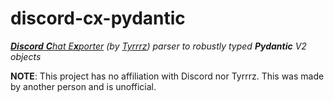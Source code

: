 # discord-cx-pydantic
_[**Discord** **C**hat E**x**porter](https://github.com/Tyrrrz/DiscordChatExporter) (by [Tyrrrz](https://github.com/Tyrrrz)) parser to robustly typed **Pydantic** V2 objects_

**NOTE**: This project has no affiliation with Discord nor Tyrrrz. This was made by another person and is unofficial.
